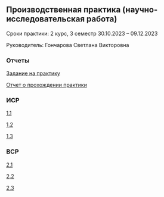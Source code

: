 ## Производственная практика (научно-исследовательская работа)  
Сроки практики: 2 курс, 3 семестр 30.10.2023 – 09.12.2023

Руководитель: Гончарова Светлана Викторовна
### Отчеты
[Задание на практику]()

[Отчет о прохождении практики]()
### ИСР
[1.1](https://github.com/polinalazebnikova/Practice-mag-1-2023-may/blob/master/%D0%97%D0%B0%D0%B4%D0%B0%D0%BD%D0%B8%D1%8F/%D0%9B%D0%B0%D0%B7%D0%B5%D0%B1%D0%BD%D0%B8%D0%BA%D0%BE%D0%B2%D0%B0%20%D0%9F%D0%BE%D0%BB%D0%B8%D0%BD%D0%B0%20%D0%98%D0%A1%D0%A0%201%20%D1%81%D0%BF%D0%B8%D1%81%D0%BE%D0%BA.docx)

[1.2](https://github.com/polinalazebnikova/Practice-mag-2-2023-oct/blob/master/%D0%9B%D0%B0%D0%B7%D0%B5%D0%B1%D0%BD%D0%B8%D0%BA%D0%BE%D0%B2%D0%B0%20%D0%9F%D0%BE%D0%BB%D0%B8%D0%BD%D0%B0%20%D0%98%D0%A1%D0%A0%201.2.docx)

[1.3]()

### ВСР

[2.1]()

[2.2]()

[2.3]()
